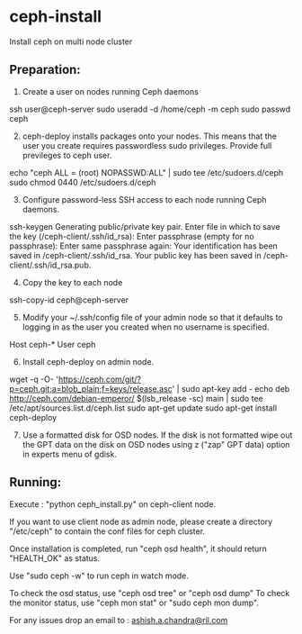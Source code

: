 ceph-install
============

Install ceph on multi node cluster


Preparation:
-----------
1. Create a user on nodes running Ceph daemons

ssh user@ceph-server
sudo useradd -d /home/ceph -m ceph
sudo passwd ceph

2. ceph-deploy installs packages onto your nodes. This means that the user you create requires passwordless sudo privileges. Provide full previleges to ceph user.

echo "ceph ALL = (root) NOPASSWD:ALL" | sudo tee /etc/sudoers.d/ceph
sudo chmod 0440 /etc/sudoers.d/ceph

3. Configure password-less SSH access to each node running Ceph daemons.

ssh-keygen
Generating public/private key pair.
Enter file in which to save the key (/ceph-client/.ssh/id_rsa):
Enter passphrase (empty for no passphrase):
Enter same passphrase again:
Your identification has been saved in /ceph-client/.ssh/id_rsa.
Your public key has been saved in /ceph-client/.ssh/id_rsa.pub.

4. Copy the key to each node

ssh-copy-id ceph@ceph-server

5. Modify your ~/.ssh/config file of your admin node so that it defaults to logging in as the user you created when no username is specified.


Host ceph-*
User ceph

6. Install ceph-deploy on admin node.

wget -q -O- 'https://ceph.com/git/?p=ceph.git;a=blob_plain;f=keys/release.asc' | sudo apt-key add -
echo deb http://ceph.com/debian-emperor/ $(lsb_release -sc) main | sudo tee /etc/apt/sources.list.d/ceph.list
sudo apt-get update
sudo apt-get install ceph-deploy

7. Use a formatted disk for OSD nodes.
If the disk is not formatted wipe out the GPT data on the disk on OSD nodes using z ("zap" GPT data) option in experts menu of gdisk.

Running:
--------
Execute : "python ceph_install.py" on ceph-client node.

If you want to use client node as admin node, please create a directory "/etc/ceph" to contain the conf files for ceph cluster.


Once installation is completed, run "ceph osd health", it should return "HEALTH_OK" as status.

Use "sudo ceph -w" to run ceph in watch mode.

To check the osd status, use "ceph osd tree" or "ceph osd dump"
To check the monitor status, use "ceph mon stat" or "sudo ceph mon dump".

For any issues drop an email to :
ashish.a.chandra@ril.com
